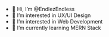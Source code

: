 - 👋 Hi, I’m @EndlezEndless
- 👋 I’m interested in UX/UI Design
- 👀 I’m interested in Web Development
- 🌱 I’m currently learning MERN Stack


<!---
EndlezEndless/EndlezEndless is a ✨ special ✨ repository because its `README.md` (this file) appears on your GitHub profile.
You can click the Preview link to take a look at your changes.
--->
